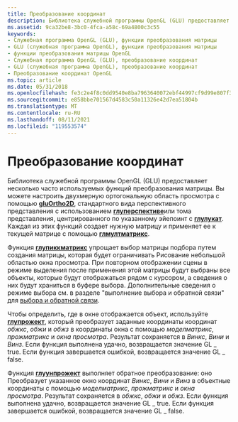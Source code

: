 ```yaml
---
title: Преобразование координат
description: Библиотека служебной программы OpenGL (GLU) предоставляет несколько часто используемых функций преобразования матрицы.
ms.assetid: 9ca32be8-3bc0-4fca-a58c-69a4800c3c55
keywords:
- Служебная программа OpenGL (GLU), функции преобразования матрицы
- GLU (служебная программа OpenGL), функции преобразования матрицы
- функции преобразования матрицы OpenGL
- Служебная программа OpenGL (GLU), преобразование координат
- GLU (служебная программа OpenGL), преобразование координат
- Преобразование координат OpenGL
ms.topic: article
ms.date: 05/31/2018
ms.openlocfilehash: fe3c2e4f8c0dd9540e8ba7963640072ebf44997cf9d99e807f31914ddf8eed4c
ms.sourcegitcommit: e858bbe701567d4583c50a11326e42d7ea51804b
ms.translationtype: MT
ms.contentlocale: ru-RU
ms.lasthandoff: 08/11/2021
ms.locfileid: "119553574"
---
```

# <a name="transforming-coordinates"></a>Преобразование координат

Библиотека служебной программы OpenGL (GLU) предоставляет несколько часто используемых функций преобразования матрицы. Вы можете настроить двухмерную ортогональную область просмотра с помощью [**gluOrtho2D**](gluortho2d.md), стандартного вида перспективного представления с использованием [**глуперспективе**](gluperspective.md)или тома представления, центрированного по указанному эйепоинт с [**глулукат**](glulookat.md). Каждая из этих функций создает нужную матрицу и применяет ее к текущей матрице с помощью [**глмултматрикс**](glmultmatrix.md).

Функция [**глупиккматрикс**](glupickmatrix.md) упрощает выбор матрицы подбора путем создания матрицы, которая будет ограничивать Рисование небольшой областью окна просмотра. При повторном отображении сцены в режиме выделения после применения этой матрицы будут выбраны все объекты, которые будут отображаться рядом с курсором, а сведения о них будут храниться в буфере выбора. Дополнительные сведения о режиме выбора см. в разделе "выполнение выбора и обратной связи" для [выбора и обратной связи](performing-selection-and-feedback.md).

Чтобы определить, где в окне отображается объект, используйте [**глупрожект**](gluproject.md), который преобразует заданные координаты координат *обжкс*, *обжи* и *обжз* в координаты окна с помощью *моделматрикс*, *прожматрикс* и *окна просмотра*. Результат сохраняется в *Винкс*, *Вини* и *Винз*. Если функция выполнена удачно, возвращается значение GL \_ true. Если функция завершается ошибкой, возвращается значение GL \_ false.

Функция [**глуунпрожект**](gluunproject.md) выполняет обратное преобразование: оно Преобразует указанное окно координат *Винкс*, *Вини* и *Винз* в объектные координаты с помощью *моделматрикс*, *прожматрикс* и *окна просмотра*. Результат сохраняется в *обжкс*, *обжи* и *обжз*. Если функция выполнена удачно, возвращается значение GL \_ true. Если функция завершается ошибкой, возвращается значение GL \_ false.

 

 




